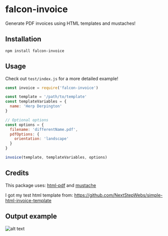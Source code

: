 # falcon-invoice
Generate PDF invoices using HTML templates and mustaches!

## Installation
```
npm install falcon-invoice
```


## Usage

Check out ```test/index.js``` for a more detailed example!

```javascript
const invoice = require('falcon-invoice')

const template = '/path/to/template'
const templateVariables = {
  name: 'Herp Derpington'
}

// Optional options
const options = {
  filename: 'differentName.pdf',
  pdfOptions: {
    orientation: 'landscape'
  }
}

invoice(template, templateVariables, options)
```

## Credits
This package uses: [html-pdf](https://www.npmjs.com/package/html-pdf) and [mustache](https://www.npmjs.com/package/mustache)

I got my test html template from: https://github.com/NextStepWebs/simple-html-invoice-template


## Output example
![alt text](http://i.imgur.com/U9D5ZQV.png "Dat Invoice")
